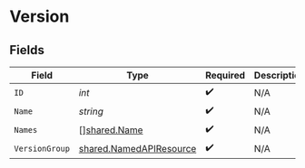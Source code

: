 # Version


## Fields

| Field                                                              | Type                                                               | Required                                                           | Description                                                        |
| ------------------------------------------------------------------ | ------------------------------------------------------------------ | ------------------------------------------------------------------ | ------------------------------------------------------------------ |
| `ID`                                                               | *int*                                                              | :heavy_check_mark:                                                 | N/A                                                                |
| `Name`                                                             | *string*                                                           | :heavy_check_mark:                                                 | N/A                                                                |
| `Names`                                                            | [][shared.Name](../../models/shared/name.md)                       | :heavy_check_mark:                                                 | N/A                                                                |
| `VersionGroup`                                                     | [shared.NamedAPIResource](../../models/shared/namedapiresource.md) | :heavy_check_mark:                                                 | N/A                                                                |
